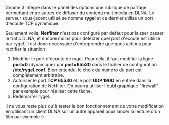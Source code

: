 Gnome 3 intègre dans le panel des options une rubrique de partage permettant entre autres de diffuser du contenu multimédia en DLNA. Le serveur sous-jacent utilisé se nomme **rygel** et ce dernier utilise un port d'écoute TCP dynamique.

Seulement voila, **Netfilter** n'est pas configuré par défaut pour laisser passer le trafic DLNA, et encore moins pour détecter quel port d'écoute est utilisé par rygel. Il est donc nécessaire d'entreprendre quelques actions pour rectifier la situation :

1.  Modifier le port d'écoute de rygel. Pour cela, il faut modifier la ligne **port=0** (dynamique) par **port=65530** dans le fichier de configuration **/etc/rygel.conf**. Bien entendu, le choix du numéro du port est complètement arbitraire.
2.  Autoriser le port **TCP 65530** et le port **UDP 1900** en entrée dans la configuration de Netfilter. On pourra utiliser l'outil graphique "firewall" par exemple pour réaliser cette tâche.
3.  Redémarrer rygel.

Il ne vous reste plus qu'à tester le bon fonctionnement de votre modification en utilisant un client DLNA sur un autre appareil pour lancer la lecture d'un film par exemple :)
